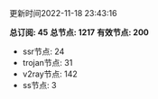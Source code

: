 更新时间2022-11-18 23:43:16

**总订阅: 45**
**总节点: 1217**
**有效节点: 200**
- ssr节点: 24
- trojan节点: 31
- v2ray节点: 142
- ss节点: 3
